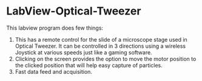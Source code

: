 # LabView-Optical-Tweezer

This labview program does few things:
1. This has a remote control for the slide of a microscope stage used in Optical Tweezer. It can be controlled in 3 directions using a wireless Joystick at various speeds just like a gaming software.
2. Clicking on the screen provides the option to move the motor position to the clicked position that will help easy capture of particles.
3. Fast data feed and acquisition.
